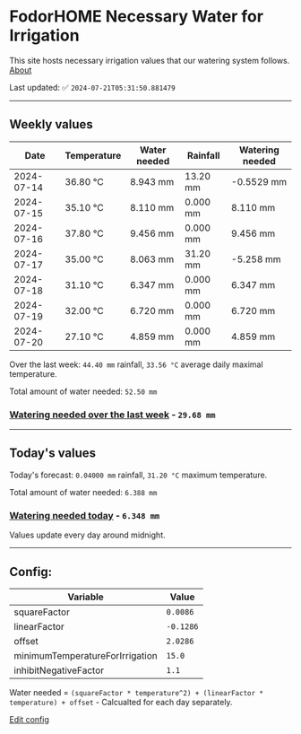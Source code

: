 # FodorHOME Necessary Water for Irrigation

This site hosts necessary irrigation values that our watering system follows. [About](https://github.com/redyau/irrigation)

Last updated: ✅ `2024-07-21T05:31:50.881479`

---

## Weekly values

| Date | Temperature | Water needed | Rainfall | Watering needed |
|-----|-----|-----|-----|-----|
| 2024-07-14 | 36.80 °C | 8.943 mm | 13.20 mm | -0.5529 mm |
| 2024-07-15 | 35.10 °C | 8.110 mm | 0.000 mm | 8.110 mm |
| 2024-07-16 | 37.80 °C | 9.456 mm | 0.000 mm | 9.456 mm |
| 2024-07-17 | 35.00 °C | 8.063 mm | 31.20 mm | -5.258 mm |
| 2024-07-18 | 31.10 °C | 6.347 mm | 0.000 mm | 6.347 mm |
| 2024-07-19 | 32.00 °C | 6.720 mm | 0.000 mm | 6.720 mm |
| 2024-07-20 | 27.10 °C | 4.859 mm | 0.000 mm | 4.859 mm |


Over the last week: `44.40 mm` rainfall, `33.56 °C` average daily maximal temperature.

Total amount of water needed: `52.50 mm`

### [Watering needed over the last week](lastweek.txt) - `29.68 mm`

---

## Today's values

Today's forecast: `0.04000 mm` rainfall, `31.20 °C` maximum temperature.

Total amount of water needed: `6.388 mm`

### [Watering needed today](today.txt) - `6.348 mm`

Values update every day around midnight.

---

## Config:

| Variable | Value |
|-----|-----|
| squareFactor | `0.0086` |
| linearFactor | `-0.1286` |
| offset | `2.0286` |
| minimumTemperatureForIrrigation | `15.0` |
| inhibitNegativeFactor | `1.1` |

Water needed = `(squareFactor * temperature^2) + (linearFactor * temperature) + offset` - Calcualted for each day separately.

[Edit config](https://github.com/RedyAu/irrigation/edit/main/config.json)
